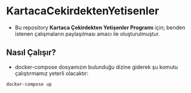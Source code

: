 # KartacaCekirdektenYetisenler

* Bu repository **Kartaca Çekirdekten Yetişenler Programı** için; benden istenen çalışmaların paylaşılması amacı ile oluşturulmuştur. 

## Nasıl Çalışır?

* docker-compose dosyamızın bulunduğu dizine giderek şu komutu çalıştırmamız yeterli olacaktır:

```
docker-compose up 
```
